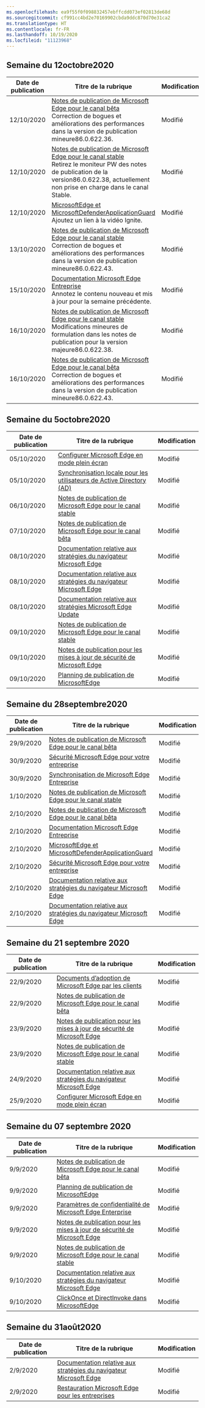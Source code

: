 ```yaml
---
ms.openlocfilehash: ea9f55f0f098832457ebffcdd073ef02813de68d
ms.sourcegitcommit: cf991cc4bd2e70169902cbda9ddc870d70e31ca2
ms.translationtype: HT
ms.contentlocale: fr-FR
ms.lasthandoff: 10/19/2020
ms.locfileid: "11123968"
---
```

<!-- This file is generated automatically each week. Changes made to this file will be overwritten.-->


## Semaine du 12octobre2020


| Date de publication |Titre de la rubrique | Modification |
|------|------------|--------|
| 12/10/2020 | [Notes de publication de Microsoft Edge pour le canal bêta](/DeployEdge/microsoft-edge-relnote-beta-channel)<br>Correction de bogues et améliorations des performances dans la version de publication mineure86.0.622.36. | Modifié |
| 12/10/2020 | [Notes de publication de Microsoft Edge pour le canal stable](/DeployEdge/microsoft-edge-relnote-stable-channel)<br>Retirez le moniteur PW des notes de publication de la version86.0.622.38, actuellement non prise en charge dans le canal Stable. | Modifié |
| 12/10/2020 | [MicrosoftEdge et MicrosoftDefenderApplicationGuard](/DeployEdge/microsoft-edge-security-windows-defender-application-guard)<br>Ajoutez un lien à la vidéo Ignite. | Modifié |
| 13/10/2020 | [Notes de publication de Microsoft Edge pour le canal stable](/DeployEdge/microsoft-edge-relnote-stable-channel)<br>Correction de bogues et améliorations des performances dans la version de publication mineure86.0.622.43. | Modifié |
| 15/10/2020 | [Documentation Microsoft Edge Entreprise](/DeployEdge/index)<br>Annotez le contenu nouveau et mis à jour pour la semaine précédente. | Modifié |
| 16/10/2020 | [Notes de publication de Microsoft Edge pour le canal stable](/DeployEdge/microsoft-edge-relnote-stable-channel)<br>Modifications mineures de formulation dans les notes de publication pour la version majeure86.0.622.38. | Modifié |
| 16/10/2020 | [Notes de publication de Microsoft Edge pour le canal bêta](/DeployEdge/microsoft-edge-relnote-beta-channel)<br>Correction de bogues et améliorations des performances dans la version de publication mineure86.0.622.43. | Modifié |


## Semaine du 5octobre2020


| Date de publication |Titre de la rubrique | Modification |
|------|------------|--------|
| 05/10/2020 | [Configurer Microsoft Edge en mode plein écran](/DeployEdge/microsoft-edge-configure-kiosk-mode) | Modifié |
| 05/10/2020 | [Synchronisation locale pour les utilisateurs de Active Directory (AD)](/DeployEdge/microsoft-edge-on-premises-sync) | Modifié |
| 06/10/2020 | [Notes de publication de Microsoft Edge pour le canal stable](/DeployEdge/microsoft-edge-relnote-stable-channel) | Modifié |
| 07/10/2020 | [Notes de publication de Microsoft Edge pour le canal bêta](/DeployEdge/microsoft-edge-relnote-beta-channel) | Modifié |
| 08/10/2020 | [Documentation relative aux stratégies du navigateur Microsoft Edge](/DeployEdge/browser-policies/microsoft-edge-policies) | Modifié |
| 08/10/2020 | [Documentation relative aux stratégies du navigateur Microsoft Edge](/DeployEdge/microsoft-edge-policies) | Modifié |
| 08/10/2020 | [Documentation relative aux stratégies Microsoft Edge Update](/DeployEdge/microsoft-edge-update-policies) | Modifié |
| 09/10/2020 | [Notes de publication de Microsoft Edge pour le canal stable](/DeployEdge/microsoft-edge-relnote-stable-channel) | Modifié |
| 09/10/2020 | [Notes de publication pour les mises à jour de sécurité de Microsoft Edge](/DeployEdge/microsoft-edge-relnotes-security) | Modifié |
| 09/10/2020 | [Planning de publication de MicrosoftEdge](/DeployEdge/microsoft-edge-release-schedule) | Modifié |


## Semaine du 28septembre2020


| Date de publication |Titre de la rubrique | Modification |
|------|------------|--------|
| 29/9/2020 | [Notes de publication de Microsoft Edge pour le canal bêta](/DeployEdge/microsoft-edge-relnote-beta-channel) | Modifié |
| 30/9/2020 | [Sécurité Microsoft Edge pour votre entreprise](/DeployEdge/ms-edge-security-for-business) | Modifié |
| 30/9/2020 | [Synchronisation de Microsoft Edge Entreprise](/DeployEdge/microsoft-edge-enterprise-sync) | Modifié |
| 1/10/2020 | [Notes de publication de Microsoft Edge pour le canal stable](/DeployEdge/microsoft-edge-relnote-stable-channel) | Modifié |
| 2/10/2020 | [Notes de publication de Microsoft Edge pour le canal bêta](/DeployEdge/microsoft-edge-relnote-beta-channel) | Modifié |
| 2/10/2020 | [Documentation Microsoft Edge Entreprise](/DeployEdge/index) | Modifié |
| 2/10/2020 | [MicrosoftEdge et MicrosoftDefenderApplicationGuard](/DeployEdge/microsoft-edge-security-windows-defender-application-guard) | Modifié |
| 2/10/2020 | [Sécurité Microsoft Edge pour votre entreprise](/DeployEdge/ms-edge-security-for-business) | Modifié |
| 2/10/2020 | [Documentation relative aux stratégies du navigateur Microsoft Edge](/DeployEdge/browser-policies/microsoft-edge-policies) | Modifié |
| 2/10/2020 | [Documentation relative aux stratégies du navigateur Microsoft Edge](/DeployEdge/microsoft-edge-policies) | Modifié |


## Semaine du 21 septembre 2020


| Date de publication |Titre de la rubrique | Modification |
|------|------------|--------|
| 22/9/2020 | [Documents d’adoption de Microsoft Edge par les clients](/DeployEdge/microsoft-edge-customer-adoption-kit) | Modifié |
| 22/9/2020 | [Notes de publication de Microsoft Edge pour le canal bêta](/DeployEdge/microsoft-edge-relnote-beta-channel) | Modifié |
| 23/9/2020 | [Notes de publication pour les mises à jour de sécurité de Microsoft Edge](/DeployEdge/microsoft-edge-relnotes-security) | Modifié |
| 23/9/2020 | [Notes de publication de Microsoft Edge pour le canal stable](/DeployEdge/microsoft-edge-relnote-stable-channel) | Modifié |
| 24/9/2020 | [Documentation relative aux stratégies du navigateur Microsoft Edge](/DeployEdge/microsoft-edge-policies) | Modifié |
| 25/9/2020 | [Configurer Microsoft Edge en mode plein écran](/DeployEdge/microsoft-edge-configure-kiosk-mode) | Modifié |


## Semaine du 07 septembre 2020


| Date de publication |Titre de la rubrique | Modification |
|------|------------|--------|
| 9/9/2020 | [Notes de publication de Microsoft Edge pour le canal bêta](/DeployEdge/microsoft-edge-relnote-beta-channel) | Modifié |
| 9/9/2020 | [Planning de publication de MicrosoftEdge](/DeployEdge/microsoft-edge-release-schedule) | Modifié |
| 9/9/2020 | [Paramètres de confidentialité de Microsoft Edge Enterprise](/DeployEdge/microsoft-edge-enterprise-privacy-settings) | Modifié |
| 9/9/2020 | [Notes de publication pour les mises à jour de sécurité de Microsoft Edge](/DeployEdge/microsoft-edge-relnotes-security) | Modifié |
| 9/9/2020 | [Notes de publication de Microsoft Edge pour le canal stable](/DeployEdge/microsoft-edge-relnote-stable-channel) | Modifié |
| 9/10/2020 | [Documentation relative aux stratégies du navigateur Microsoft Edge](/DeployEdge/microsoft-edge-policies) | Modifié |
| 9/10/2020 | [ClickOnce et DirectInvoke dans MicrosoftEdge](/DeployEdge/edge-learn-more-co-di) | Modifié |


## Semaine du 31août2020


| Date de publication |Titre de la rubrique | Modification |
|------|------------|--------|
| 2/9/2020 | [Documentation relative aux stratégies du navigateur Microsoft Edge](/DeployEdge/microsoft-edge-policies) | Modifié |
| 2/9/2020 | [Restauration Microsoft Edge pour les entreprises](/DeployEdge/edge-learnmore-rollback) | Modifié |
